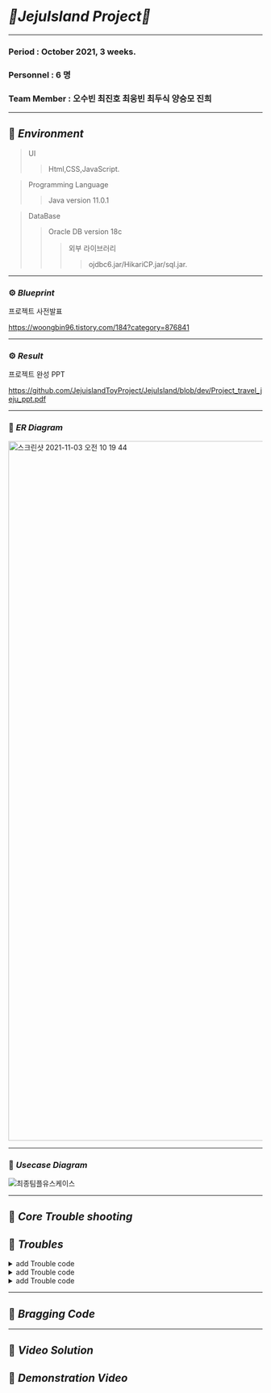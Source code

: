 # _🍊JejuIsland Project🍊_
***
### Period : October 2021,  3 weeks. 
### Personnel : 6 명
### Team Member : 오수빈 최진호 최웅빈 최두식 양승모 진희
***
## 📌 _Environment_       
> UI       
> > Html,CSS,JavaScript. 

> Programming Language
> > Java version 11.0.1
  
> DataBase
> > Oracle DB version 18c
> > > 외부 라이브러리
> > > > ojdbc6.jar/HikariCP.jar/sql.jar. 
***      
### ⚙️ _Blueprint_  
프로젝트 사전발표

https://woongbin96.tistory.com/184?category=876841

***      
### ⚙️ _Result_  
프로젝트 완성 PPT

https://github.com/JejuislandToyProject/JejuIsland/blob/dev/Project_travel_jeju_ppt.pdf

*** 
### 📌 _ER Diagram_
<img width="1387" alt="스크린샷 2021-11-03 오전 10 19 44" src="https://user-images.githubusercontent.com/77534863/139987794-d973e3b4-5d24-4596-977d-fbf96aa88ac4.png">

***   
### 📌 _Usecase Diagram_  
   
![최종팀플유스케이스](https://user-images.githubusercontent.com/77534863/139987082-0b4b7178-cb54-4b94-b3aa-8dd3a17b1945.png)

   

***
## 📌 _Core Trouble shooting_   


## 📝  _Troubles_   
<details>
	<summary> add Trouble code</summary>      
</details> 
<details>
	<summary> add Trouble code</summary>      
</details> 
<details>
	<summary> add Trouble code</summary>      
</details> 

***  

## 🔆 _Bragging Code_    
 
 
*** 

## 📌 _Video Solution_


## 📸 _Demonstration Video_   






